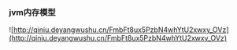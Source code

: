 ### jvm内存模型

![http://qiniu.deyangwushu.cn/FmbFt8ux5PzbN4whYtU2xwxy_OVz](http://qiniu.deyangwushu.cn/FmbFt8ux5PzbN4whYtU2xwxy_OVz)